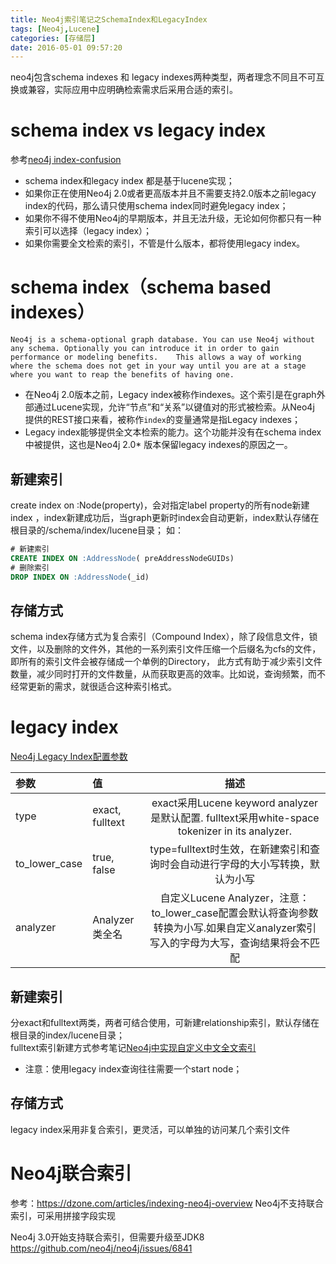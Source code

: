 ```yaml
---
title: Neo4j索引笔记之SchemaIndex和LegacyIndex
tags: [Neo4j,Lucene]
categories: [存储层]
date: 2016-05-01 09:57:20
---
```


neo4j包含schema indexes 和 legacy indexes两种类型，两者理念不同且不可互换或兼容，实际应用中应明确检索需求后采用合适的索引。
<!-- more -->

# schema index vs legacy index
参考[neo4j index-confusion](http://nigelsmall.com/neo4j/index-confusion)
* schema index和legacy index 都是基于lucene实现；
* 如果你正在使用Neo4j 2.0或者更高版本并且不需要支持2.0版本之前legacy index的代码，那么请只使用schema index同时避免legacy index；
* 如果你不得不使用Neo4j的早期版本，并且无法升级，无论如何你都只有一种索引可以选择（legacy index）；
* 如果你需要全文检索的索引，不管是什么版本，都将使用legacy index。

# schema index（schema based indexes）
`Neo4j is a schema-optional graph database. You can use Neo4j without any schema. Optionally you can introduce it in order to gain performance or modeling benefits.	This allows a way of working where the schema does not get in your way until you are at a stage where you want to reap the benefits of having one.`
* 在Neo4j 2.0版本之前，Legacy index被称作indexes。这个索引是在graph外部通过Lucene实现，允许“节点”和“关系”以键值对的形式被检索。从Neo4j 提供的REST接口来看，被称作`index`的变量通常是指Legacy indexes；
* Legacy index能够提供全文本检索的能力。这个功能并没有在schema index中被提供，这也是Neo4j 2.0* 版本保留legacy indexes的原因之一。

## 新建索引
create index on  :Node(property)，会对指定label property的所有node新建index ，index新建成功后，当graph更新时index会自动更新，index默认存储在根目录的/schema/index/lucene目录；
如：
``` sql
# 新建索引
CREATE INDEX ON :AddressNode( preAddressNodeGUIDs)
# 删除索引
DROP INDEX ON :AddressNode(_id)
```

## 存储方式
schema index存储方式为复合索引（Compound Index），除了段信息文件，锁文件，以及删除的文件外，其他的一系列索引文件压缩一个后缀名为cfs的文件，即所有的索引文件会被存储成一个单例的Directory，
此方式有助于减少索引文件数量，减少同时打开的文件数量，从而获取更高的效率。比如说，查询频繁，而不经常更新的需求，就很适合这种索引格式。

# legacy index
[Neo4j Legacy Index配置参数](http://neo4j.com/docs/stable/indexing-create-advanced.html)

参数            | 值               | 描述
:------------ | :-------------- | :-----------------------------------------------------------------------------------:
type          | exact, fulltext | exact采用Lucene keyword analyzer是默认配置. fulltext采用white-space tokenizer in its analyzer.
to_lower_case | true, false     | type=fulltext时生效，在新建索引和查询时会自动进行字母的大小写转换，默认为小写
analyzer      | Analyzer类全名     | 自定义Lucene Analyzer，注意：to_lower_case配置会默认将查询参数转换为小写.如果自定义analyzer索引写入的字母为大写，查询结果将会不匹配

## 新建索引
分exact和fulltext两类，两者可结合使用，可新建relationship索引，默认存储在根目录的index/lucene目录；  
fulltext索引新建方式参考笔记[Neo4j中实现自定义中文全文索引](http://geosmart.github.io/2016/04/21/Neo4j中实现自定义中文全文索引)
* 注意：使用legacy index查询往往需要一个start node；

## 存储方式
legacy index采用非复合索引，更灵活，可以单独的访问某几个索引文件

# Neo4j联合索引
参考：https://dzone.com/articles/indexing-neo4j-overview
Neo4j不支持联合索引，可采用拼接字段实现

Neo4j 3.0开始支持联合索引，但需要升级至JDK8
https://github.com/neo4j/neo4j/issues/6841
